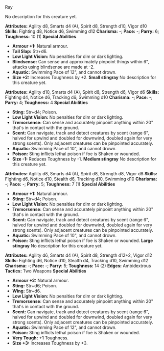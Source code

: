 Ray

No description for this creature yet.

**Attributes:** Agility d8, Smarts d4 (A), Spirit d8, Strength d10,
Vigor d10
**Skills:** Fighting d8, Notice d6, Swimming d12
**Charisma:** -; **Pace:** -; **Parry:** 6; **Toughness:** 10 (1)
**Special Abilities**
- **Armour +1:** Natural armour.
- **Tail Slap:** Str+d6.
- **Low Light Vision:** No penalties for dim or dark lighting.
- **Blindsense:** Can sense and approximately pinpoint things within
6", attacks using blindsense are made at -2.
- **Aquatic:** Swimming Pace of 12", and cannot drown.
- **Size +2:** Increases Toughness by +2.
**Small stingray**
No description for this creature yet.

**Attributes:** Agility d10, Smarts d4 (A), Spirit d8, Strength d6,
Vigor d6
**Skills:** Fighting d4, Notice d6, Tracking d6, Swimming d10
**Charisma:** -; **Pace:** -; **Parry:** 4; **Toughness:** 4
**Special Abilities**
- **Sting:** Str+d4; Poison.
- **Low Light Vision:** No penalties for dim or dark lighting.
- **Tremorsense:** Can sense and accurately pinpoint anything within
20" that's in contact with the ground.
- **Scent:** Can navigate, track and detect creatures by scent (range
6", halved for upwind and doubled for downwind, doubled again for very
strong scents). Only adjacent creatures can be pinpointed accurately.
- **Aquatic:** Swimming Pace of 10", and cannot drown.
- **Poison:** Sting inflicts lethal poison if foe is Shaken or wounded.
- **Size -1:** Reduces Toughness by -1.
**Medium stingray**
No description for this creature yet.

**Attributes:** Agility d8, Smarts d4 (A), Spirit d8, Strength d8, Vigor
d8
**Skills:** Fighting d6, Notice d10, Stealth d6, Tracking d10, Swimming
d10
**Charisma:** -; **Pace:** -; **Parry:** 5; **Toughness:** 7 (1)
**Special Abilities**
- **Armour +1:** Natural armour.
- **Sting:** Str+d4; Poison.
- **Low Light Vision:** No penalties for dim or dark lighting.
- **Tremorsense:** Can sense and accurately pinpoint anything within
20" that's in contact with the ground.
- **Scent:** Can navigate, track and detect creatures by scent (range
6", halved for upwind and doubled for downwind, doubled again for very
strong scents). Only adjacent creatures can be pinpointed accurately.
- **Aquatic:** Swimming Pace of 10", and cannot drown.
- **Poison:** Sting inflicts lethal poison if foe is Shaken or wounded.
**Large stingray**
No description for this creature yet.

**Attributes:** Agility d6, Smarts d4 (A), Spirit d8, Strength d12+2,
Vigor d12
**Skills:** Fighting d6, Notice d10, Stealth d4, Tracking d10, Swimming
d12
**Charisma:** -; **Pace:** -; **Parry:** 5; **Toughness:** 14 (2)
**Edges:** Ambidextrous
**Tactics:** Two Weapons
**Special Abilities**
- **Armour +2:** Natural armour.
- **Sting:** Str+d6; Poison.
- **Wing:** Str+d6.
- **Low Light Vision:** No penalties for dim or dark lighting.
- **Tremorsense:** Can sense and accurately pinpoint anything within
20" that's in contact with the ground.
- **Scent:** Can navigate, track and detect creatures by scent (range
6", halved for upwind and doubled for downwind, doubled again for very
strong scents). Only adjacent creatures can be pinpointed accurately.
- **Aquatic:** Swimming Pace of 12", and cannot drown.
- **Poison:** Sting inflicts lethal poison if foe is Shaken or wounded.
- **Very Tough:** +1 Toughness.
- **Size +3:** Increases Toughness by +3.

